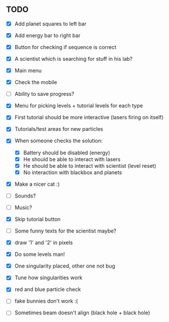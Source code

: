 TODO
----

- [x] Add planet squares to left bar
- [x] Add energy bar to right bar
- [x] Button for checking if sequence is correct
- [x] A scientist which is searching for stuff in his lab?
- [x] Main menu
- [x] Check the mobile
- [ ] Ability to save progress?
- [x] Menu for picking levels + tutorial levels for each type


- [x] First tutorial should be more interactive (lasers firing on itself)
- [x] Tutorials/test areas for new particles
- [x] When someone checks the solution:
  - [x] Battery should be disabled (energy)
  - [x] He should be able to interact with lasers
  - [x] He should be able to interact with scientist (level reset)
  - [x] No interaction with blackbox and planets
- [x] Make a nicer cat :)
- [ ] Sounds?
- [ ] Music?
- [x] Skip tutorial button
- [ ] Some funny texts for the scientist maybe?
- [x] draw '1' and '2' in pixels
- [x] Do some levels man!
- [x] One singularity placed, other one not bug
- [x] Tune how singularities work
- [x] red and blue particle check
- [ ] fake bunnies don't work :(
- [ ] Sometimes beam doesn't align (black hole + black hole)